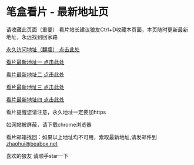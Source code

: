 # 笔盒看片 - 最新地址页

请收藏此页面（重要）
看片站长建议狼友Ctrl+D收藏本页面，本页随时更新最新地址，永远找到回家路

[永久访问地址（翻牆） 点击此处](https://beabox.net/)

[看片最新地址一 点击此处](https://bhm1g9p2c6x6.shop)

[看片最新地址二 点击此处](https://bhk4k5f8s7f6.shop)

[看片最新地址三 点击此处](https://bhj1k1h5q0z2.shop)

[看片最新地址四 点击此处](https://bhf2q1k4w5m4.shop)

看片提醒您请注意，永久地址一定要加https

如网站被屏蔽，请下载chrome浏览器

看片邮箱找回：如果以上地址均不可用，索取最新地址,请发邮件到 zhaohui@beabox.net

喜欢的狼友 请顺手star一下
